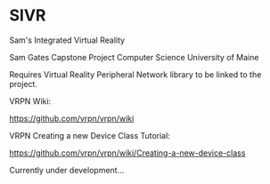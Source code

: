 # SIVR
Sam's Integrated Virtual Reality

Sam Gates Capstone Project
Computer Science
University of Maine

Requires Virtual Reality Peripheral Network library to be linked to the project.


VRPN Wiki:

https://github.com/vrpn/vrpn/wiki


VRPN Creating a new Device Class Tutorial:

https://github.com/vrpn/vrpn/wiki/Creating-a-new-device-class

Currently under development...
